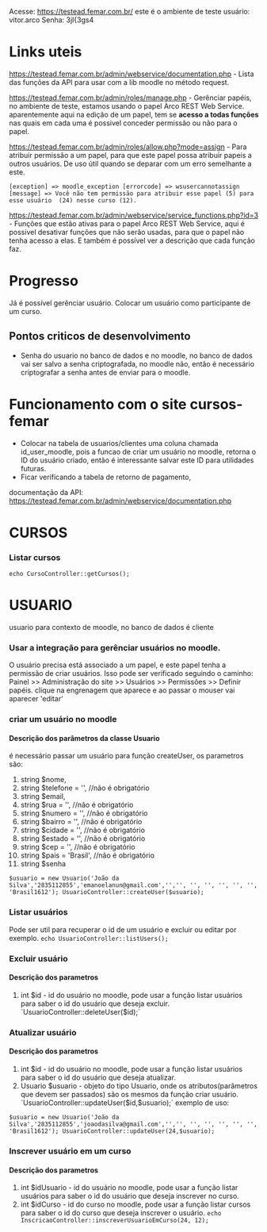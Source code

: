 Acesse: https://testead.femar.com.br/ este é o ambiente de teste
usuário: vitor.arco
Senha: 3jI{3gs4
# Links uteis
https://testead.femar.com.br/admin/webservice/documentation.php - Lista das funções da API para usar com a lib moodle no método request.

https://testead.femar.com.br/admin/roles/manage.php - Gerênciar papéis, no ambiente de teste, estamos usando o papel Arco REST Web Service. aparentemente aqui na edição de um papel, tem se **acesso a todas funções** nas quais em cada uma é possivel conceder permissão ou não para o papel. 

https://testead.femar.com.br/admin/roles/allow.php?mode=assign - Para atribuir permissão a um papel, para que este papel possa atribuir papeis a outros usuários. De uso útil quando se deparar com um erro semelhante a este.

 `[exception] => moodle_exception
    [errorcode] => wsusercannotassign
    [message] => Você não tem permissão para atribuir esse papel (5) para esse usuário  (24) nesse curso (12).`

https://testead.femar.com.br/admin/webservice/service_functions.php?id=3 - Funções que estão ativas para o papel Arco REST Web Service, aqui é possivel desativar funções que não serão usadas, para que o papel não tenha acesso a elas. E também é possível ver a descrição que cada função faz.

# Progresso
Já é possível gerênciar usuário.
Colocar um usuário como participante de um curso. 
## Pontos criticos de desenvolvimento
- Senha do usuario no banco de dados e no moodle, no banco de dados vai ser salvo a senha criptografada, no moodle não, então é necessário criptografar a senha antes de enviar para o moodle.

# Funcionamento com o site cursos-femar
- Colocar na tabela de usuarios/clientes uma coluna chamada id_user_moodle, pois a funcao de criar um usuário no moodle, retorna o ID do usuário criado, então é interessante salvar este ID para utilidades futuras.  
- Ficar verificando a tabela de retorno de pagamento, 

documentação da API: https://testead.femar.com.br/admin/webservice/documentation.php
# CURSOS
### Listar cursos
`echo CursoController::getCursos();`
# USUARIO
usuario para contexto de moodle, no banco de dados é cliente
### Usar a integração para gerênciar usuários no moodle.
O usuário precisa está associado a um papel, e este papel tenha a permissão de criar usuários.
Isso pode ser verificado seguindo o caminho: 
Painel >> Administração do site >> Usuários >> Permissões >> Definir papéis. clique na engrenagem que aparece e ao passar o mouser vai aparecer 'editar'
### criar um usuário no moodle
#### Descrição dos parâmetros da classe Usuario
é necessário passar um usuário para função createUser, os parametros são:
1. string $nome,
2. string $telefone = '', //não é obrigatório
3. string $email,
4. string $rua = '', //não é obrigatório
5. string $numero = '', //não é obrigatório
6. string $bairro = '', //não é obrigatório
7. string $cidade = '', //não é obrigatório
8. string $estado = '', //não é obrigatório
9. string $cep = '', //não é obrigatório
10. string $pais = 'Brasil', //não é obrigatório
11. string $senha

`$usuario = new Usuario('João da Silva','2835112855','emanoelanun@gmail.com','','',
    '',
    '',
    '',
    '',
    '',
    'Brasil1612');
UsuarioController::createUser($usuario);`
### Listar usuários
Pode ser util para recuperar o id de um usuário e excluir ou editar por exemplo.
`echo UsuarioController::listUsers();`
### Excluir usuário
#### Descrição dos parametros
1. int $id - id do usuário no moodle, pode usar a função listar usuários para saber o id do usuário que deseja excluir.
`UsuarioController::deleteUser($id);`
### Atualizar usuário
#### Descrição dos parametros
1. int $id - id do usuário no moodle, pode usar a função listar usuários para saber o id do usuário que deseja atualizar.
2. Usuario $usuario - objeto do tipo Usuario, onde os atributos(parâmetros que devem ser passados) são os mesmos da função criar usuário.
`UsuarioController::updateUser($id,$usuario);`
exemplo de uso:

`$usuario = new Usuario('João da Silva','2835112855','joaodasilva@gmail.com','','',
    '',
    '',
    '',
    '',
    '',
    'Brasil1612');
UsuarioController::updateUser(24,$usuario);`
### Inscrever usuário em um curso
#### Descrição dos parametros
1. int $idUsuario - id do usuário no moodle, pode usar a função listar usuários para saber o id do usuário que deseja inscrever no curso.
2. int $idCurso - id do curso no moodle, pode usar a função listar cursos para saber o id do curso que deseja inscrever o usuário.
`echo InscricaoController::inscreverUsuarioEmCurso(24, 12);`

